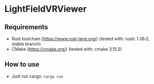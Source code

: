 # LightFieldVRViewer

## Requirements

* Rust toolchain (https://www.rust-lang.org/) (tested with: rustc 1.38.0, stable branch)
* CMake (https://cmake.org/) (tested with: cmake 3.15.5)

## How to use

* Just run cargo: `cargo run`
